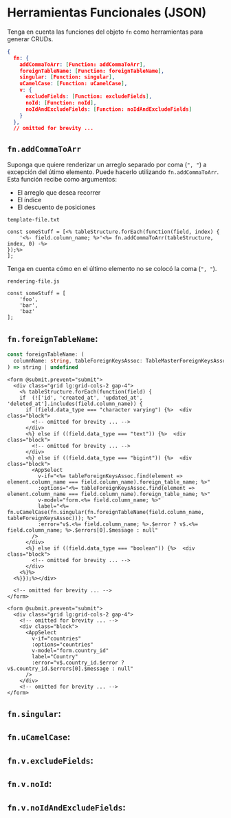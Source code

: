# Herramientas Funcionales (JSON)

Tenga en cuenta las funciones del objeto `fn` como herramientas para generar CRUDs.

```json
{
  fn: {
    addCommaToArr: [Function: addCommaToArr],    
    foreignTableName: [Function: foreignTableName],
    singular: [Function: singular],
    uCamelCase: [Function: uCamelCase],
    v: {
      excludeFields: [Function: excludeFields],
      noId: [Function: noId],
      noIdAndExcludeFields: [Function: noIdAndExcludeFields]
    }
  },
  // omitted for brevity ...
```

## `fn.addCommaToArr`

Suponga que quiere renderizar un arreglo separado por coma (`", "`) a excepción del útimo elemento. Puede hacerlo utilizando `fn.addCommaToArr`.
Esta función recibe como argumentos:

- El arreglo que desea recorrer
- El índice 
- El descuento de posiciones

`template-file.txt`
```txt{2}
const someStuff = [<% tableStructure.forEach(function(field, index) {
    '<%- field.column_name; %>'<%= fn.addCommaToArr(tableStructure, index, 0) -%>
});%> 
];
```

Tenga en cuenta cómo en el último elemento no se colocó la coma (`", "`).

`rendering-file.js`
```js{4}
const someStuff = [
    'foo',     
    'bar',     
    'baz'
];
```

## `fn.foreignTableName`:

```ts
const foreignTableName: (
  columnName: string, tableForeignKeysAssoc: TableMasterForeignKeysAssoc[]
) => string | undefined
```

```txt{16}
<form @submit.prevent="submit">
  <div class="grid lg:grid-cols-2 gap-4">
    <% tableStructure.forEach(function(field) {
    if  (!['id', 'created_at', 'updated_at', 'deleted_at'].includes(field.column_name)) {
      if (field.data_type === "character varying") {%>  <div class="block">     
        <!-- omitted for brevity ... -->
      </div>
      <%} else if ((field.data_type === "text")) {%>  <div class="block">     
        <!-- omitted for brevity ... -->
      </div>
      <%} else if ((field.data_type === "bigint")) {%>  <div class="block">     
        <AppSelect
          v-if="<%= tableForeignKeysAssoc.find(element => element.column_name === field.column_name).foreign_table_name; %>"
          :options="<%= tableForeignKeysAssoc.find(element => element.column_name === field.column_name).foreign_table_name; %>"
          v-model="form.<%= field.column_name; %>"
          label="<%= fn.uCamelCase(fn.singular(fn.foreignTableName(field.column_name, tableForeignKeysAssoc))); %>"
          :error="v$.<%= field.column_name; %>.$error ? v$.<%= field.column_name; %>.$errors[0].$message : null"
        />
      </div>
      <%} else if ((field.data_type === "boolean")) {%>  <div class="block">     
        <!-- omitted for brevity ... -->
      </div>
    <%}%>
  <%}});%></div>
  
  <!-- omitted for brevity ... -->
</form>    
```






```html{9}
<form @submit.prevent="submit">
  <div class="grid lg:grid-cols-2 gap-4">
    <!-- omitted for brevity ... -->
    <div class="block">     
      <AppSelect
        v-if="countries"
        :options="countries"
        v-model="form.country_id"
        label="Country"
        :error="v$.country_id.$error ? v$.country_id.$errors[0].$message : null"
      />
    </div>
    <!-- omitted for brevity ... -->
</form>
```




## `fn.singular`:
## `fn.uCamelCase`:
## `fn.v.excludeFields`:
## `fn.v.noId`:
## `fn.v.noIdAndExcludeFields`:
